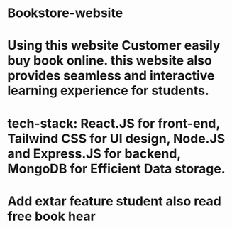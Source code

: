 # Bookstore-website
# Using this website Customer easily buy book online. this website also provides seamless and interactive learning experience for students.
# tech-stack: React.JS for front-end, Tailwind CSS for UI design, Node.JS and Express.JS for backend, MongoDB for Efficient Data storage.
# Add extar feature student also read free book hear
